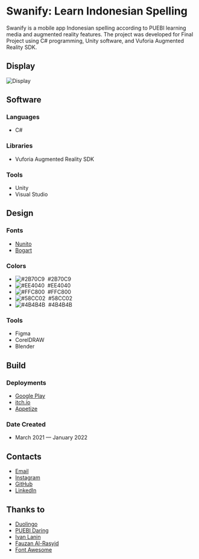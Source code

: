 # Swanify: Learn Indonesian Spelling
Swanify is a mobile app Indonesian spelling according to PUEBI learning media and augmented reality features. The project was developed for Final Project using C# programming, Unity software, and Vuforia Augmented Reality SDK.

## Display
![Display](https://luqmanherifa.site/img/imgswanify.png)

## Software
### Languages
  - C#

### Libraries
  - Vuforia Augmented Reality SDK

### Tools
  - Unity
  - Visual Studio

## Design
### Fonts
  - [Nunito](https://fonts.google.com/specimen/Nunito)
  - [Bogart](https://www.dafont.com/bogart.font)
  
### Colors
  - ![#2B70C9](https://placehold.co/20x20/2B70C9/2B70C9.png)  #2B70C9
  - ![#EE4040](https://placehold.co/20x20/EE4040/EE4040.png)  #EE4040
  - ![#FFC800](https://placehold.co/20x20/FFC800/FFC800.png)  #FFC800
  - ![#58CC02](https://placehold.co/20x20/58CC02/58CC02.png)  #58CC02
  - ![#4B4B4B](https://placehold.co/20x20/4B4B4B/4B4B4B.png)  #4B4B4B
  
### Tools
  - Figma
  - CorelDRAW
  - Blender

## Build
### Deployments
  - [Google Play](https://play.google.com/store/apps/details?id=id.ac.stiki.doleno.swanify)
  - [itch.io](https://luqmanherifa.itch.io/swanify)
  - [Appetize](https://appetize.io/app/oo6c6vfw22vv53hll7boigr6mq)
  
### Date Created
  - March 2021 — January 2022
  
## Contacts
  - [Email](mailto:luqmanherifa@gmail.com)
  - [Instagram](https://www.instagram.com/luqmanherifa)
  - [GitHub](https://github.com/luqmanherifa)
  - [LinkedIn](https://www.linkedin.com/in/luqmanherifa)

## Thanks to
  - [Duolingo](https://www.duolingo.com)
  - [PUEBI Daring](https://puebi.js.org)
  - [Ivan Lanin](https://twitter.com/ivanlanin)
  - [Fauzan Al-Rasyid](https://twitter.com/fauzanalrasyid)
  - [Font Awesome](https://fontawesome.com)
